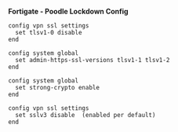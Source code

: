**Fortigate - Poodle Lockdown Config**


```
config vpn ssl settings
  set tlsv1-0 disable
end
```

```
config system global
  set admin-https-ssl-versions tlsv1-1 tlsv1-2
end
```

```
config system global  
  set strong-crypto enable  
end 
```

```
config vpn ssl settings
  set sslv3 disable  (enabled per default)
end
```
